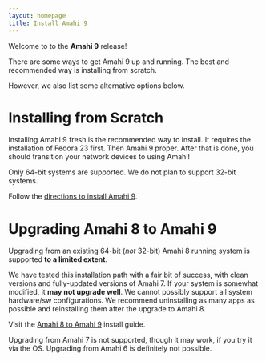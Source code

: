 ```yaml
---
layout: homepage
title: Install Amahi 9
---
```


Welcome to to the **Amahi 9** release!

There are some ways to get Amahi 9 up and running. The best and recommended way is installing from scratch.

However, we also list some alternative options below.

# Installing from Scratch

Installing Amahi 9 fresh is the recommended way to install. It requires the installation of Fedora 23 first. Then Amahi 9 proper. After that is done, you should transition your network devices to using Amahi!

Only 64-bit systems are supported. We do not plan to support 32-bit systems.

Follow the [directions to install Amahi 9](https://wiki.amahi.org/index.php/Amahi_9_Install).

# Upgrading Amahi 8 to Amahi 9

Upgrading from an existing 64-bit (_not_ 32-bit) Amahi 8 running system is supported **to a limited extent**.

We have tested this installation path with a fair bit of success, with clean versions and fully-updated versions of Amahi 7. If your system is somewhat modified, it **may not upgrade well**. We cannot possibly support all system hardware/sw configurations. We recommend uninstalling as many apps as possible and reinstalling them after the upgrade to Amahi 8.

Visit the [Amahi 8 to Amahi 9](https://wiki.amahi.org/index.php/Amahi_9_Upgrade) install guide.

Upgrading from Amahi 7 is not supported, though it may work, if you try it via the OS. Upgrading from Amahi 6 is definitely not possible.

